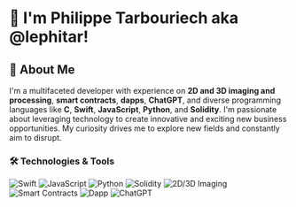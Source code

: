 # 👋 I'm Philippe Tarbouriech aka @lephitar!

## 🌟 About Me

I'm a multifaceted developer with experience on **2D and 3D imaging and processing**, **smart contracts**, **dapps**, **ChatGPT**, and diverse programming languages like **C**, **Swift**, **JavaScript**, **Python**, and **Solidity**. I'm passionate about leveraging technology to create innovative and exciting new business opportunities. My curiosity drives me to explore new fields and constantly aim to disrupt.

### 🛠️ Technologies & Tools

![Swift](https://img.shields.io/badge/-Swift-FA7343?style=flat&logo=swift&logoColor=white)
![JavaScript](https://img.shields.io/badge/-JavaScript-F7DF1E?style=flat&logo=javascript&logoColor=black)
![Python](https://img.shields.io/badge/-Python-3776AB?style=flat&logo=python&logoColor=white)
![Solidity](https://img.shields.io/badge/-Solidity-363636?style=flat&logo=solidity&logoColor=white)
![2D/3D Imaging](https://img.shields.io/badge/-2D%2F3D%20Imaging-FF9E0F?style=flat&logoColor=white)
![Smart Contracts](https://img.shields.io/badge/-Smart%20Contracts-3C3C3D?style=flat&logoColor=white)
![Dapp](https://img.shields.io/badge/-DApps-5A5A5A?style=flat&logoColor=white)
![ChatGPT](https://img.shields.io/badge/-ChatGPT-0099FF?style=flat&logoColor=white)

<!--
**lephitar/lephitar** is a ✨ _special_ ✨ repository because its `README.md` (this file) appears on your GitHub profile.

Here are some ideas to get you started:

- 🔭 I’m currently working on ...
- 🌱 I’m currently learning ...
- 👯 I’m looking to collaborate on ...
- 🤔 I’m looking for help with ...
- 💬 Ask me about ...
- 📫 How to reach me: ...
- 😄 Pronouns: ...
- ⚡ Fun fact: ...
-->
